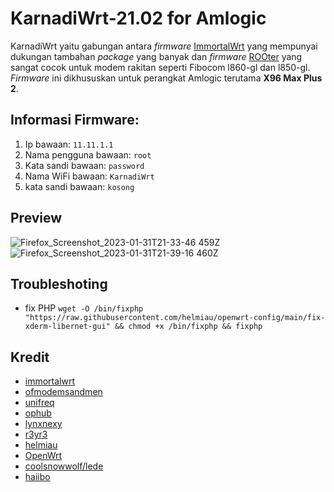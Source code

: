 #  KarnadiWrt-21.02 for Amlogic
KarnadiWrt yaitu gabungan antara *firmware* [ImmortalWrt](https://github.com/immortalwrt/immortalwrt) yang mempunyai dukungan tambahan *package* yang banyak dan *firmware* [ROOter](https://github.com/ofmodemsandmen/ROOterSource2102) yang sangat cocok untuk modem rakitan seperti Fibocom l860-gl dan l850-gl. *Firmware* ini dikhususkan untuk perangkat Amlogic terutama **X96 Max Plus 2**.

## Informasi Firmware:
1. Ip bawaan: `11.11.1.1`
2. Nama pengguna bawaan: `root`
3. Kata sandi bawaan: `password`
4. Nama WiFi bawaan: `KarnadiWrt`
5. kata sandi bawaan: `kosong`

## Preview

![Firefox_Screenshot_2023-01-31T21-33-46 459Z](https://user-images.githubusercontent.com/18657277/215889230-c2958e2f-b6f5-4003-8b40-c36797c3d6e6.png)
![Firefox_Screenshot_2023-01-31T21-39-16 460Z](https://user-images.githubusercontent.com/18657277/215889560-d1bc1c8a-a442-4168-bb6e-7bad9226c6b3.png)


## Troubleshoting
- fix PHP `wget -O /bin/fixphp "https://raw.githubusercontent.com/helmiau/openwrt-config/main/fix-xderm-libernet-gui" && chmod +x /bin/fixphp && fixphp`


## Kredit
- [immortalwrt](https://github.com/immortalwrt/immortalwrt)
- [ofmodemsandmen](https://ofmodemsandmen.com/)
- [unifreq](https://github.com/unifreq)
- [ophub](https://github.com/ophub)
- [lynxnexy](https://t.me/lynxnexy)
- [r3yr3](https://www.youtube.com/c/IndonesianTechChannel)
- [helmiau](https://github.com/helmiau)
- [OpenWrt](https://github.com/openwrt/openwrt)
- [coolsnowwolf/lede](https://github.com/coolsnowwolf/lede)
- [haiibo](https://github.com/haiibo)
